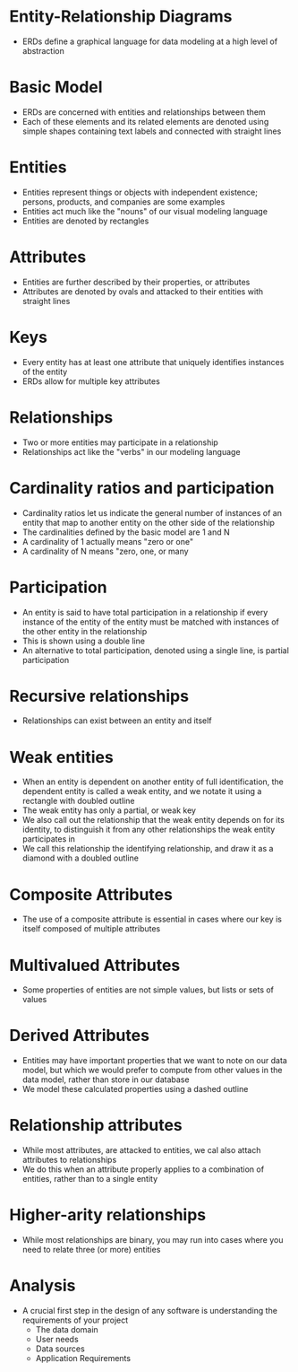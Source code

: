# Entity-Relationship Diagrams
- ERDs define a graphical language for data modeling at a high level of abstraction

# Basic Model
- ERDs are concerned with entities and relationships between them
- Each of these elements and its related elements are denoted using simple shapes containing text labels and connected with straight lines

# Entities 
- Entities represent things or objects with independent existence; persons, products, and companies are some examples
- Entities act much like the "nouns" of our visual modeling language
- Entities are denoted by rectangles

# Attributes
- Entities are further described by their properties, or attributes
- Attributes are denoted by ovals and attacked to their entities with straight lines

# Keys
- Every entity has at least one attribute that uniquely identifies instances of the entity 
- ERDs allow for multiple key attributes

# Relationships
- Two or more entities may participate in a relationship
- Relationships act like the "verbs" in our modeling language

# Cardinality ratios and participation
- Cardinality ratios let us indicate the general number of instances of an entity that map to another entity on the other side of the relationship
- The cardinalities defined by the basic model are 1 and N
- A cardinality of 1 actually means "zero or one"
- A cardinality of N means "zero, one, or many 

# Participation
- An entity is said to have total participation in a relationship if every instance of the entity of the entity must be matched with instances of the other entity in the relationship
- This is shown using a double line
- An alternative to total participation, denoted using a single line, is partial participation

# Recursive relationships
- Relationships can exist between an entity and itself

# Weak entities
- When an entity is dependent on another entity of full identification, the dependent entity is called a weak entity, and we notate it using a rectangle with doubled outline
- The weak entity has only a partial, or weak key
- We also call out the relationship that the weak entity depends on for its identity, to distinguish it from any other relationships the weak entity participates in
- We call this relationship the identifying relationship, and draw it as a diamond with a doubled outline

# Composite Attributes
- The use of a composite attribute is essential in cases where our key is itself composed of multiple attributes

# Multivalued Attributes
- Some properties of entities are not simple values, but lists or sets of values

# Derived Attributes
- Entities may have important properties that we want to note on our data model, but which we would prefer to compute from other values in the data model, rather than store in our database
- We model these calculated properties using a dashed outline

# Relationship attributes
- While most attributes, are attacked to entities, we cal also attach attributes to relationships
- We do this when an attribute properly applies to a combination of entities, rather than to a single entity

# Higher-arity relationships
- While most relationships are binary, you may run into cases where you need to relate three (or more) entities

# Analysis
- A crucial first step in the design of any software is understanding the requirements of your project
    - The data domain
    - User needs
    - Data sources
    - Application Requirements
